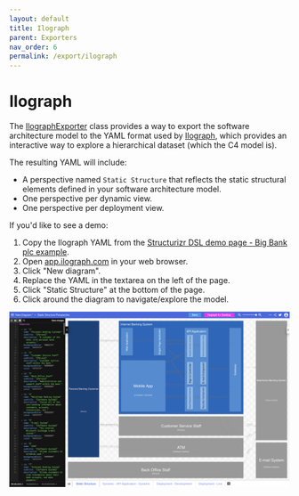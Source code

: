 ```yaml
---
layout: default
title: Ilograph
parent: Exporters
nav_order: 6
permalink: /export/ilograph
---
```


# Ilograph

The [IlographExporter](https://github.com/structurizr/java/blob/master/structurizr-export/src/main/java/com/structurizr/export/ilograph/IlographExporter.java) class provides a way to export the software architecture model
to the YAML format used by [Ilograph](https://www.ilograph.com), which provides an interactive way to explore
a hierarchical dataset (which the C4 model is).

The resulting YAML will include:

- A perspective named `Static Structure` that reflects the static structural elements defined in your software architecture model.
- One perspective per dynamic view.
- One perspective per deployment view.

If you'd like to see a demo:

1. Copy the Ilograph YAML from the [Structurizr DSL demo page - Big Bank plc example](https://structurizr.com/dsl?example=big-bank-plc&renderer=ilograph).
2. Open [app.ilograph.com](https://app.ilograph.com) in your web browser.
3. Click "New diagram".
4. Replace the YAML in the textarea on the left of the page.
5. Click "Static Structure" at the bottom of the page.
6. Click around the diagram to navigate/explore the model.

![Ilograph screenshot](ilograph.png)

